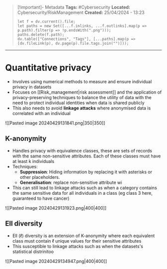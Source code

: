> [!important]- Metadata
> **Tags:** #Cybersecurity 
> **Located:** Cybersecurity/RiskManagement
> **Created:** 25/04/2024 - 13:23
> ```dataviewjs
> let f = dv.current().file;
> let paths = new Set([...f.inlinks, ...f.outlinks].map(p => p.path).filter(p => !p.endsWith(".png")));
> paths.delete(f.path);
> dv.table(["Connections", "Tags"], [...paths].map(p => [dv.fileLink(p), dv.page(p).file.tags.join("")]));
> ```

___
# Quantitative privacy
- Involves using numerical methods to measure and ensure individual privacy in datasets
- Focuses on [[Risk_management|risk assessment]] and the application of privacy-preserving techniques to balance the utility of data with the need to protect individual identities when data is shared publicly
- This also needs to avoid **linkage attacks** where anonymised data is correlated with an individual 

![[Pasted image 20240429131841.png|350|350]]
## K-anonymity
- Handles privacy with equivalence classes, these are sets of records with the same non-sensitive attributes. Each of these classes must have at least k individuals
- Techniques:
	- **Suppression**: Hiding information by replacing it with asterisks or other placeholders.
	- **Generalisation**: replace non-sensitive attribute wi
- This can still lead to linkage attacks such as when a category contains the same sensitive data for all individuals in a class (eg class 3 here, guaranteed to have cancer)

![[Pasted image 20240429131923.png|400|400]]
## Ell diversity
- Ell $(\ell)$ diversity is an extension of K-anonymity where each equivalent class must contain $\ell$ unique values for their sensitive attributes 
- This susceptible to linkage attacks such as when the datasets's statistical distrinitoo


![[Pasted image 20240429134947.png|400|400]]
